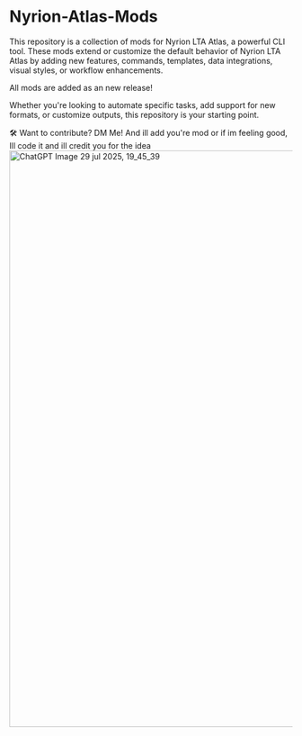 # Nyrion-Atlas-Mods

This repository is a collection of mods for Nyrion LTA Atlas, a powerful CLI tool. These mods extend or customize the default behavior of Nyrion LTA Atlas by adding new features, commands, templates, data integrations, visual styles, or workflow enhancements.

All mods are added as an new release!

Whether you're looking to automate specific tasks, add support for new formats, or customize outputs, this repository is your starting point.

🛠 Want to contribute? DM Me! And ill add you're mod or if im feeling good, Ill code it and ill credit you for the idea
<img width="1024" height="1024" alt="ChatGPT Image 29 jul 2025, 19_45_39" src="https://github.com/user-attachments/assets/eaae4042-b2d6-46a2-a53a-cdb6aa108413" />
